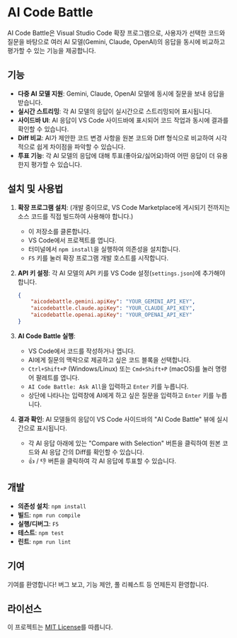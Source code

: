 # AI Code Battle

AI Code Battle은 Visual Studio Code 확장 프로그램으로, 사용자가 선택한 코드와 질문을 바탕으로 여러 AI 모델(Gemini, Claude, OpenAI)의 응답을 동시에 비교하고 평가할 수 있는 기능을 제공합니다.

## 기능

- **다중 AI 모델 지원**: Gemini, Claude, OpenAI 모델에 동시에 질문을 보내 응답을 받습니다.
- **실시간 스트리밍**: 각 AI 모델의 응답이 실시간으로 스트리밍되어 표시됩니다.
- **사이드바 UI**: AI 응답이 VS Code 사이드바에 표시되어 코드 작업과 동시에 결과를 확인할 수 있습니다.
- **Diff 비교**: AI가 제안한 코드 변경 사항을 원본 코드와 Diff 형식으로 비교하여 시각적으로 쉽게 차이점을 파악할 수 있습니다.
- **투표 기능**: 각 AI 모델의 응답에 대해 투표(좋아요/싫어요)하여 어떤 응답이 더 유용한지 평가할 수 있습니다.

## 설치 및 사용법

1.  **확장 프로그램 설치**: (개발 중이므로, VS Code Marketplace에 게시되기 전까지는 소스 코드를 직접 빌드하여 사용해야 합니다.)

    *   이 저장소를 클론합니다.
    *   VS Code에서 프로젝트를 엽니다.
    *   터미널에서 `npm install`을 실행하여 의존성을 설치합니다.
    *   `F5` 키를 눌러 확장 프로그램 개발 호스트를 시작합니다.

2.  **API 키 설정**: 각 AI 모델의 API 키를 VS Code 설정(`settings.json`)에 추가해야 합니다.

    ```json
    {
        "aicodebattle.gemini.apiKey": "YOUR_GEMINI_API_KEY",
        "aicodebattle.claude.apiKey": "YOUR_CLAUDE_API_KEY",
        "aicodebattle.openai.apiKey": "YOUR_OPENAI_API_KEY"
    }
    ```

3.  **AI Code Battle 실행**:

    *   VS Code에서 코드를 작성하거나 엽니다.
    *   AI에게 질문의 맥락으로 제공하고 싶은 코드 블록을 선택합니다.
    *   `Ctrl+Shift+P` (Windows/Linux) 또는 `Cmd+Shift+P` (macOS)를 눌러 명령어 팔레트를 엽니다.
    *   `AI Code Battle: Ask All`을 입력하고 `Enter` 키를 누릅니다.
    *   상단에 나타나는 입력창에 AI에게 하고 싶은 질문을 입력하고 `Enter` 키를 누릅니다.

4.  **결과 확인**: AI 모델들의 응답이 VS Code 사이드바의 "AI Code Battle" 뷰에 실시간으로 표시됩니다.

    *   각 AI 응답 아래에 있는 "Compare with Selection" 버튼을 클릭하여 원본 코드와 AI 응답 간의 Diff를 확인할 수 있습니다.
    *   👍 / 👎 버튼을 클릭하여 각 AI 응답에 투표할 수 있습니다.

## 개발

-   **의존성 설치**: `npm install`
-   **빌드**: `npm run compile`
-   **실행/디버그**: `F5`
-   **테스트**: `npm test`
-   **린트**: `npm run lint`

## 기여

기여를 환영합니다! 버그 보고, 기능 제안, 풀 리퀘스트 등 언제든지 환영합니다.

## 라이선스

이 프로젝트는 [MIT License](LICENSE)를 따릅니다.